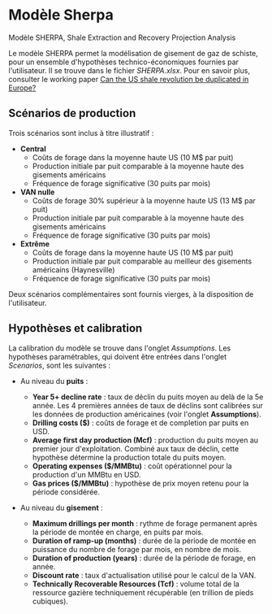 # Modèle Sherpa

Modèle SHERPA, Shale Extraction and Recovery Projection Analysis

Le modèle SHERPA permet la modélisation de gisement de gaz de schiste, pour un ensemble d'hypothèses technico-économiques fournies par l'utilisateur. Il se trouve dans le fichier *SHERPA.xlsx*. Pour en savoir plus, consulter le working paper 	[Can the US shale revolution be duplicated in Europe?](http://www.ofce.sciences-po.fr/pdf-articles/actu/WP2015-10-1-.pdf)

## Scénarios de production

Trois scénarios sont inclus à titre illustratif :

- **Central**
    - Coûts de forage dans la moyenne haute US (10 M$ par puit)
    - Production initiale par puit comparable à la moyenne haute des gisements américains
    - Fréquence de forage significative (30 puits par mois)
- **VAN nulle**
    - Coûts de forage 30% supérieur à la moyenne haute US (13 M$ par puit)
    - Production initiale par puit comparable à la moyenne haute des gisements américains
    - Fréquence de forage significative (30 puits par mois)
- **Extrême**
    - Coûts de forage dans la moyenne haute US (10 M$ par puit)
    - Production initiale par puit comparable au meilleur des gisements américains (Haynesville)
    - Fréquence de forage significative (30 puits par mois)

Deux scénarios complémentaires sont fournis vierges, à la disposition de l'utilisateur.

## Hypothèses et calibration

La calibration du modèle se trouve dans l'onglet *Assumptions*. Les hypothèses paramétrables, qui doivent être entrées dans l'onglet *Scenarios*, sont les suivantes :

- Au niveau du **puits** :
    - **Year 5+ decline rate** : taux de déclin du puits moyen au delà de la 5e année. Les 4 premières années de taux de déclins sont calibrées sur les données de production américaines (voir l'onglet **Assumptions**).
    - **Drilling costs ($)** : coûts de forage et de completion par puits en USD.
    - **Average first day production (Mcf)** : production du puits moyen au premier jour d'exploitation. Combiné aux taux de déclin, cette hypothèse détermine la production totale du puits moyen.
    - **Operating expenses ($/MMBtu)** : coût opérationnel pour la production d'un MMBtu en USD.
    - **Gas prices ($/MMBtu)** : hypothèse de prix moyen retenu pour la période considérée.

- Au niveau du **gisement** :
  - **Maximum drillings per month** : rythme de forage permanent après la période de montée en charge, en puits par mois.
  - **Duration of ramp-up (months)** : durée de la période de montée en puissance du nombre de forage par mois, en nombre de mois.
  - **Duration of production (years)** : durée de la période de forage, en année.
  - **Discount rate** : taux d'actualisation utilisé pour le calcul de la VAN.
  - **Technically Recoverable Resources (Tcf)** : volume total de la ressource gazière techniquement récupérable (en trillion de pieds cubiques).

